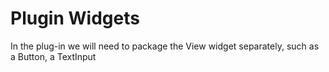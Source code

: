 # Plugin Widgets

In the plug-in we will need to package the View widget separately, such as a Button, a TextInput
